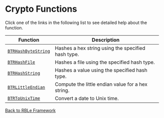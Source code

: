 # Crypto Functions

Click one of the links in the following list to see detailed help about the function.

Function | Description
---|---
[`BTRHashByteString`](BTRHashByteString.md) | Hashes a hex string using the specified hash type.
[`BTRHashFile`](BTRHashFile.md) | Hashes a file using the specified hash type.
[`BTRHashString`](BTRHashString.md) | Hashes a value using the specified hash type.
[`BTRLittleEndian`](BTRLittleEndian.md) | Compute the little endian value for a hex string.
[`BTRToUnixTime`](BTRToUnixTime.md) | Convert a date to Unix time.


[Back to RBLe Framework](/RBLe/Readme.md)
